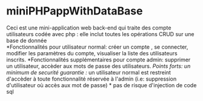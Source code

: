 # miniPHPappWithDataBase 

Ceci est une mini-application web back-end qui traite des compte utilisateurs codée avec php : elle inclut toutes les opérations CRUD sur une base de donnée  
*Fonctionnalités pour utilisateur normal: créer un compte , se connecter, modifier les paramètres du compte, visualiser la liste des utilisateurs inscrits.
*Fonctionnalités supplémentaires pour compte admin: supprimer un utilisateur, accèder aux mots de passe des utilisateurs.
*Points forts: un minimum de securité guarantie :* un utilisateur normal est restreint d'accèder à toute  fonctionnalité réservée à l'admin 
                                                (i.e: suppression d'utilisateur où accès aux mot de passe)
                                                * pas de risque d'injection de code sql 
